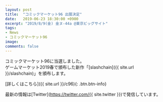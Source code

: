 ```yaml
---
layout: post
title:  "コミックマーケット96 出展決定"
date:   2019-06-23 18:30:00 +0900
excerpt: "2019/8/9(金) 金ヌ-44a @東京ビッグサイト"
tags:
- News
- コミックマーケット96
image: 
comments: false
---
```


コミックマーケット96に当選しました。  
ゲームマーケット2019春で頒布した新作「[slashchain]({{ site.url }}/slashchain)」を頒布します。

[詳しくはこちら]({{ site.url }}/c96){: .btn.btn-info}

最新の情報は[Twitter](https://twitter.com/{{ site.twitter }})で発信しています。
